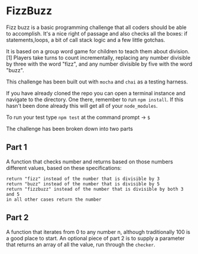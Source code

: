 # FizzBuzz

Fizz buzz is a basic programming challenge that all coders should be able to accomplish.  It's a nice right of passage and also checks all the boxes:  if statements,loops, a bit of call stack logic and a few little gotchas.

It is based on a group word game for children to teach them about division.[1] Players take turns to count incrementally, replacing any number divisible by three with the word "fizz", and any number divisible by five with the word "buzz".

This challenge has been built out with `mocha` and `chai` as a testing harness.  

If you have already cloned the repo you can open a terminal instance and navigate to the directory.  One there, remember to run `npm install`.  If this hasn't been done already this will get all of your `node_modules`.

To run your test type `npm test` at the command prompt -> `$`

The challenge has been broken down into two parts

## Part 1

A function that checks number and returns based on those numbers different values, based on these specifications:

```
return "fizz" instead of the number that is divisible by 3
return "buzz" instead of the number that is divisible by 5
return "fizzbuzz" instead of the number that is divisible by both 3 and 5
in all other cases return the number
```

## Part 2

A function that iterates from 0 to any number n, although traditionally 100 is a good place to start.  An optional piece of part 2 is to supply a parameter that returns an array of all the value, run through the `checker`.
